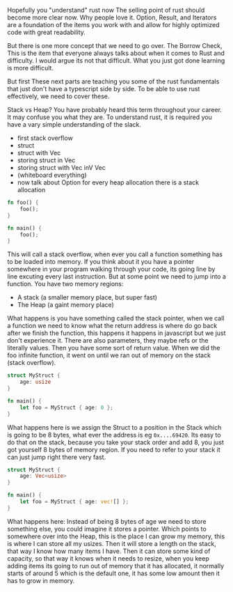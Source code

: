 Hopefully you "understand" rust now
The selling point of rust should become more clear now. Why people love it. Option, Result, and Iterators are a foundation of the items you work with and allow for highly optimized code with great readability.

But there is one more concept that we need to go over. The Borrow Check, This is the item that everyone always talks about when it comes to Rust and difficulty. I would argue its not that difficult.
What you just got done learning is more difficult.

But first
These next parts are teaching you some of the rust fundamentals that just don't have a typescript side by side. To be able to use rust effectively, we need to cover these.

Stack vs Heap?
You have probably heard this term throughout your career. It may confuse you what they are. To understand rust, it is required you have a vary simple understanding of the slack.

- first stack overflow
- struct
- struct with Vec
- storing struct in Vec
- storing struct with Vec inV Vec
- (whiteboard everything)
- now talk about Option
  for every heap allocation there is a stack allocation

```rust
fn foo() {
    foo();
}

fn main() {
    foo();
}
```

This will call a stack overflow, when ever you call a function something has to be loaded into memory. If you think about it you have a pointer somewhere in your program walking through your code, its going line by line excuting every last instruction. But at some point we need to jump into a function.
You have two memory regions:

- A stack (a smaller memory place, but super fast)
- The Heap (a gaint memory place)

What happens is you have something called the stack pointer, when we call a function we need to know what the return address is where do go back after we finish the function, this happens it happens in javascript but we just don't experience it. There are also parameters, they maybe refs or the literally values. Then you have some sort of return value.
When we did the foo infinite function, it went on until we ran out of memory on the stack (stack overflow).

```rust
struct MyStruct {
    age: usize
}

fn main() {
    let foo = MyStruct { age: 0 };
}
```

What happens here is we assign the Struct to a position in the Stack which is going to be 8 bytes, what ever the address is eg `0x....69420`.
Its easy to do that on the stack, because you take your stack order and add 8, you just got yourself 8 bytes of memory region. If you need to refer to your stack it can just jump right there very fast.

```rust
struct MyStruct {
    age: Vec<usize>
}

fn main() {
    let foo = MyStruct { age: vec![] };
}
```

What happens here:
Instead of being 8 bytes of age we need to store something else, you could imagine it stores a pointer. Which points to somewhere over into the Heap, this is the place I can grow my memory, this is where I can store all my usizes. Then it will store a length on the stack, that way I know how many items I have. Then it can store some kind of capacity, so that way it knows when it needs to resize, when you keep adding items its going to run out of memory that it has allocated, it normally starts of around 5 which is the default one, it has some low amount then it has to grow in memory. 